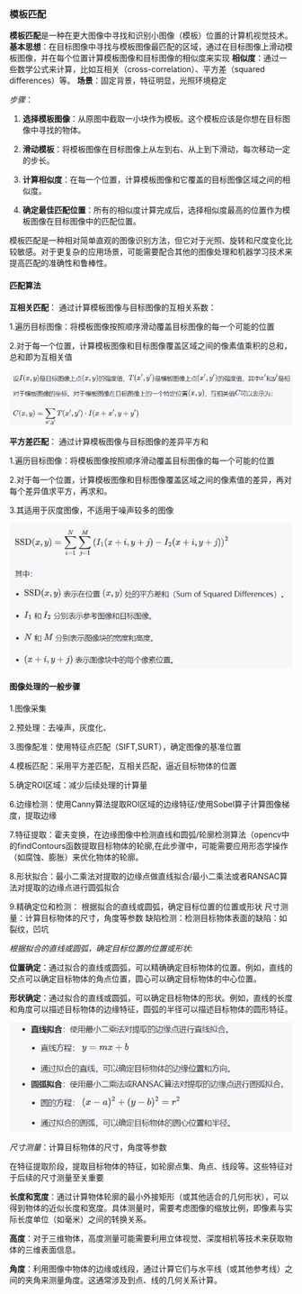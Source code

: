 ### 模板匹配
 **模板匹配**是一种在更大图像中寻找和识别小图像（模板）位置的计算机视觉技术。
 **基本思想**：在目标图像中寻找与模板图像最匹配的区域，通过在目标图像上滑动模板图像，并在每个位置计算模板图像和目标图像的相似度来实现
 **相似度**：通过一些数学公式来计算，比如互相关（cross-correlation）、平方差（squared differences）等。
 **场景**：固定背景，特征明显，光照环境稳定

 *步骤*：

1. **选择模板图像**：从原图中截取一小块作为模板。这个模板应该是你想在目标图像中寻找的物体。

2. **滑动模板**：将模板图像在目标图像上从左到右、从上到下滑动，每次移动一定的步长。

3. **计算相似度**：在每一个位置，计算模板图像和它覆盖的目标图像区域之间的相似度。

4. **确定最佳匹配位置**：所有的相似度计算完成后，选择相似度最高的位置作为模板图像在目标图像中的匹配位置。

模板匹配是一种相对简单直观的图像识别方法，但它对于光照、旋转和尺度变化比较敏感。对于更复杂的应用场景，可能需要配合其他的图像处理和机器学习技术来提高匹配的准确性和鲁棒性。

#### 匹配算法
   
 **互相关匹配**：
通过计算模板图像与目标图像的互相关系数：

1.遍历目标图像：将模板图像按照顺序滑动覆盖目标图像的每一个可能的位置

2.对于每一个位置，计算模板图像和目标图像覆盖区域之间的像素值乘积的总和，总和即为互相关值

![互相关匹配](image-1.png)

**平方差匹配**：
通过计算模板图像与目标图像的差异平方和

1.遍历目标图像：将模板图像按照顺序滑动覆盖目标图像的每一个可能的位置

2.对于每一个位置，计算模板图像和目标图像覆盖区域之间的像素值的差异，再对每个差异值求平方，再求和。

3.其适用于灰度图像，不适用于噪声较多的图像

![平方差匹配](image-2.png)


#### 图像处理的一般步骤

1.图像采集

2.预处理：去噪声，灰度化、

3.图像配准：使用特征点匹配（SIFT,SURT），确定图像的基准位置

4.模板匹配：采用平方差匹配，互相关匹配，逼近目标物体的位置

5.确定ROI区域：减少后续处理的计算量

6.边缘检测：使用Canny算法提取ROI区域的边缘特征/使用Sobel算子计算图像梯度，提取边缘

7.特征提取：霍夫变换，在边缘图像中检测直线和圆弧/轮廓检测算法（opencv中的findContours函数提取目标物体的轮廓,在此步骤中，可能需要应用形态学操作（如腐蚀、膨胀）来优化物体的轮廓。

8.形状拟合：最小二乘法对提取的边缘点做直线拟合/最小二乘法或者RANSAC算法对提取的边缘点进行圆弧拟合

9.精确定位和检测：
    根据拟合的直线或圆弧，确定目标位置的位置或形状
    尺寸测量：计算目标物体的尺寸，角度等参数
    缺陷检测：检测目标物体表面的缺陷：如裂纹，凹坑


*根据拟合的直线或圆弧，确定目标位置的位置或形状*:

**位置确定**：通过拟合的直线或圆弧，可以精确确定目标物体的位置。例如，直线的交点可以确定目标物体的角点位置，圆心可以确定目标物体的中心位置。

**形状确定**：通过拟合的直线或圆弧，可以确定目标物体的形状。例如，直线的长度和角度可以描述目标物体的边缘特征，圆弧的半径可以描述目标物体的圆形特征。

![拟合](image-3.png)

*尺寸测量*：计算目标物体的尺寸，角度等参数

在特征提取阶段，提取目标物体的特征，如轮廓点集、角点、线段等。这些特征对于后续的尺寸测量至关重要

   **长度和宽度**：通过计算物体轮廓的最小外接矩形（或其他适合的几何形状），可以得到物体的近似长度和宽度。具体测量时，需要考虑图像的缩放比例，即像素与实际长度单位（如毫米）之间的转换关系。

   **高度**：对于三维物体，高度测量可能需要利用立体视觉、深度相机等技术来获取物体的三维表面信息。

   **角度**：利用图像中物体的边缘或线段，通过计算它们与水平线（或其他参考线）之间的夹角来测量角度。这通常涉及到点、线的几何关系计算。


   

